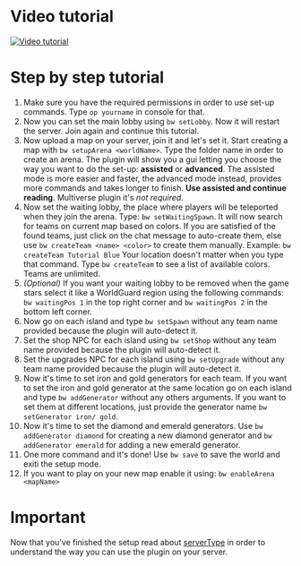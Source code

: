 # Video tutorial

[![Video tutorial](https://img.youtube.com/vi/pPCa2Se-QSY/0.jpg)](https://www.youtube.com/watch?v=pPCa2Se-QSY&t=1s "Tutorial")

# Step by step tutorial

1. Make sure you have the required permissions in order to use set-up commands. Type `op yourname` in console for that.
2. Now you can set the main lobby using `bw setLobby`. Now it will restart the server. Join again and continue this tutorial.
3. Now upload a map on your server, join it and let's set it. Start creating a map with `bw setupArena <worldName>`. Type the folder name in order to create an arena. The plugin will show you a gui letting you choose the way you want to do the set-up: **assisted** or **advanced**. The assisted mode is more easier and faster, the advanced mode instead, provides more commands and takes longer to finish. **Use assisted and continue reading**. Multiverse plugin it's *not required*.
4.  Now set the waiting lobby, the place where players will be teleported when they join the arena. Type: `bw setWaitingSpawn`. It will now search for teams on current map based on colors. If you are satisfied of the found teams, just click on the chat message to auto-create them, else use `bw createTeam <name> <color>` to create them manually. Example: `bw createTeam Tutorial Blue` Your location doesn't matter when you type that command. Type `bw createTeam` to see a list of available colors. Teams are unlimited.
5. *(Optional)* If you want your waiting lobby to be removed when the game stars select it like a WorldGuard region using the following commands: `bw waitingPos 1` in the top right corner and `bw waitingPos 2` in the bottom left corner.
6. Now go on each island and type `bw setSpawn` without any team name provided because the plugin will auto-detect it.
7. Set the shop NPC for each island using `bw setShop` without any team name provided because the plugin will auto-detect it.
8. Set the upgrades NPC for each island using `bw setUpgrade` without any team name provided because the plugin will auto-detect it.
9. Now it's time to set iron and gold generators for each team. If you want to set the iron and gold generator at the same location go on each island and type `bw addGenerator` without any others arguments. If you want to set them at different locations, just provide the generator name `bw setGenerator iron/ gold`.
10. Now it's time to set the diamond and emerald generators. Use `bw addGenerator diamond` for creating a new diamond generator and `bw addGenerator emerald` for adding a new emerald generator.
11. One more command and it's done! Use `bw save` to save the world and exiti the setup mode.
12. If you want to play on your new map enable it using: `bw enableArena <mapName>`

# Important
Now that you've finished the setup read about [serverType](main-configuration#servertype) in order to understand the way you can use the plugin on your server.